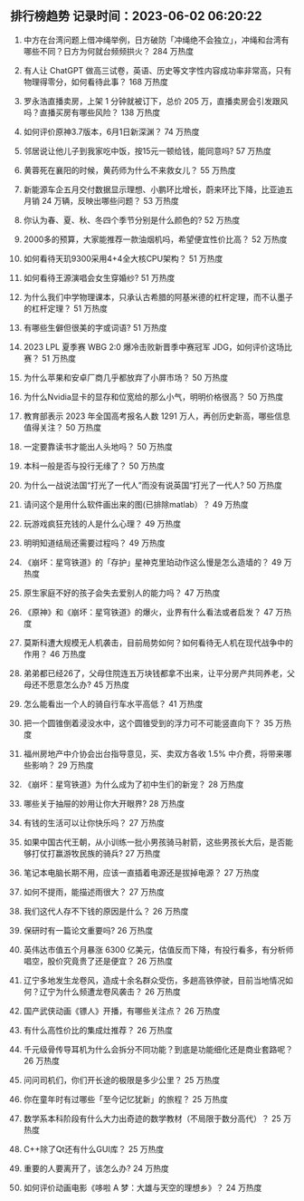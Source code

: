 
## 排行榜趋势 记录时间：2023-06-02 06:20:22
  
  1. 中方在台湾问题上借冲绳举例，日方破防「冲绳绝不会独立」，冲绳和台湾有哪些不同？日方为何就台频频拱火？ 284 万热度
    
  2. 有人让 ChatGPT 做高三试卷，英语、历史等文字性内容成功率非常高，只有物理得零分，如何看待此事？ 168 万热度
    
  3. 罗永浩直播卖房，上架 1 分钟就被订下，总价 205 万，直播卖房会引发跟风吗？直播买房有哪些风险？ 138 万热度
    
  4. 如何评价原神3.7版本，6月1日新深渊？ 74 万热度
    
  5. 邻居说让他儿子到我家吃中饭，按15元一顿给钱，能同意吗? 57 万热度
    
  6. 黄蓉死在襄阳的时候，黄药师为什么不来救女儿？ 55 万热度
    
  7. 新能源车企五月交付数据显示理想、小鹏环比增长，蔚来环比下降，比亚迪五月销 24 万辆，反映出哪些问题？ 53 万热度
    
  8. 你认为春、夏、秋、冬四个季节分别是什么颜色的? 52 万热度
    
  9. 2000多的预算，大家能推荐一款油烟机吗，希望便宜性价比高？ 52 万热度
    
  10. 如何看待天玑9300采用4+4全大核CPU架构？ 51 万热度
    
  11. 如何看待王源演唱会女生穿婚纱? 51 万热度
    
  12. 为什么我们中学物理课本，只承认古希腊的阿基米德的杠杆定理，而不认墨子的杠杆定理？ 51 万热度
    
  13. 有哪些生僻但很美的字或词语? 51 万热度
    
  14. 2023 LPL 夏季赛 WBG 2:0 爆冷击败新晋季中赛冠军 JDG，如何评价这场比赛？ 51 万热度
    
  15. 为什么苹果和安卓厂商几乎都放弃了小屏市场？ 50 万热度
    
  16. 为什么Nvidia显卡的显存和位宽给的那么小气，明明价格很高？ 50 万热度
    
  17. 教育部表示 2023 年全国高考报名人数 1291 万人，再创历史新高，哪些信息值得关注？ 50 万热度
    
  18. 一定要靠读书才能出人头地吗？ 50 万热度
    
  19. 本科一般是否与投行无缘了？ 50 万热度
    
  20. 为什么一战说法国“打光了一代人”而没有说英国“打光了一代人? 50 万热度
    
  21. 请问这个是用什么软件画出来的图(已排除matlab）？ 49 万热度
    
  22. 玩游戏疯狂充钱的人是什么心理？ 49 万热度
    
  23. 明明知道结局还需要过程吗？ 49 万热度
    
  24. 《崩坏：星穹铁道》的「存护」星神克里珀动作这么慢是怎么造墙的？ 49 万热度
    
  25. 原生家庭不好的孩子会失去爱别人的能力吗？ 47 万热度
    
  26. 《原神》和《崩坏：星穹铁道》的爆火，业界有什么看法或者启发？ 47 万热度
    
  27. 莫斯科遭大规模无人机袭击，目前局势如何？如何看待无人机在现代战争中的作用？ 46 万热度
    
  28. 弟弟都已经26了，父母住院连五万块钱都拿不出来，让平分房产共同养老，父母还不愿意怎么办? 45 万热度
    
  29. 怎么能看出一个人的骑自行车水平高低？ 41 万热度
    
  30. 把一个圆锥倒着浸没水中，这个圆锥受到的浮力可不可能竖直向下？ 35 万热度
    
  31. 福州房地产中介协会出台指导意见，买、卖双方各收 1.5% 中介费，将带来哪些影响？ 29 万热度
    
  32. 《崩坏：星穹铁道》为什么成为了初中生们的新宠？ 28 万热度
    
  33. 哪些关于抽屉的妙用让你大开眼界? 28 万热度
    
  34. 有钱的生活可以让你快乐吗？ 27 万热度
    
  35. 如果中国古代王朝，从小训练一批小男孩骑马射箭，这些男孩长大后，是否能够打仗打赢游牧民族的骑兵? 27 万热度
    
  36. 笔记本电脑长期不用，应该一直插着电源还是拔掉电源？ 27 万热度
    
  37. 如何不提雨，能描述雨很大？ 27 万热度
    
  38. 我们这代人存不下钱的原因是什么？ 26 万热度
    
  39. 保研时有一篇论文重要吗? 26 万热度
    
  40. 英伟达市值五个月暴涨 6300 亿美元，估值反而下降，有投行看多，有分析师唱空，股价究竟贵了还是便宜？ 26 万热度
    
  41. 辽宁多地发生龙卷风，造成十余名群众受伤，多趟高铁停驶，目前当地情况如何？辽宁为什么频遭龙卷风袭击？ 26 万热度
    
  42. 国产武侠动画《镖人》开播，有哪些关注点？ 26 万热度
    
  43. 有什么高性价比的集成灶推荐？ 26 万热度
    
  44. 千元级骨传导耳机为什么会拆分不同功能？到底是功能细化还是商业套路呢？ 26 万热度
    
  45. 问问司机们，你们开长途的极限是多少公里？ 25 万热度
    
  46. 你在童年时有过哪些「至今记忆犹新」的旅程？ 25 万热度
    
  47. 数学系本科阶段有什么大力出奇迹的数学教材（不局限于数分高代）？ 25 万热度
    
  48. C++除了Qt还有什么GUI库？ 25 万热度
    
  49. 重要的人要离开了，该怎么办? 24 万热度
    
  50. 如何评价动画电影《哆啦 A 梦：大雄与天空的理想乡》？ 24 万热度
    